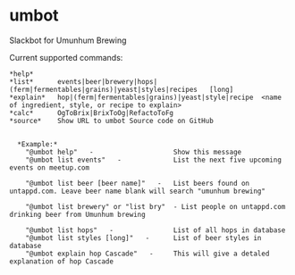 # umbot
Slackbot for Umunhum Brewing 

  

Current supported commands:

    *help*
    *list*      events|beer|brewery|hops|(ferm|fermentables|grains)|yeast|styles|recipes   [long]
    *explain*   hop|(ferm|fermentables|grains)|yeast|style|recipe  <name of ingredient, style, or recipe to explain>
    *calc*      OgToBrix|BrixToOg|RefactoToFg
    *source*    Show URL to umbot Source code on GitHub


      *Example:*
        "@umbot help"   -                    Show this message
        "@umbot list events"   -             List the next five upcoming events on meetup.com

        "@umbot list beer [beer name]"   -   List beers found on untappd.com. Leave beer name blank will search "umunhum brewing"

        "@umbot list brewery" or "list bry"  - List people on untappd.com drinking beer from Umunhum brewing

        "@umbot list hops"   -               List of all hops in database
        "@umbot list styles [long]"   -      List of beer styles in database
        "@umbot explain hop Cascade"   -     This will give a detaled explanation of hop Cascade

